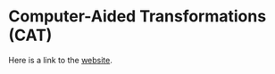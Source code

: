 # Computer-Aided Transformations (CAT)
Here is a link to the [website](https://cattr1.herokuapp.com).
